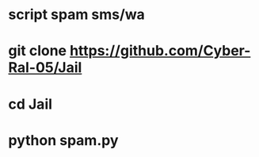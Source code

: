 # script spam sms/wa

# git clone https://github.com/Cyber-Ral-05/Jail

# cd Jail

# python spam.py

